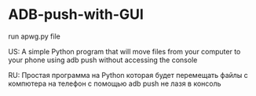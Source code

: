 # ADB-push-with-GUI

run apwg.py file

US: A simple Python program that will move files from your computer to your phone using adb push without accessing the console

RU: Простая программа на Python которая будет перемещать файлы с компютера на телефон с помощью adb push не лазя в консоль
